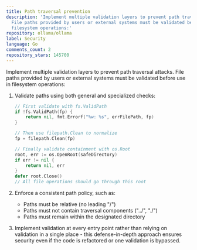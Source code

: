 ```yaml
---
title: Path traversal prevention
description: 'Implement multiple validation layers to prevent path traversal attacks.
  File paths provided by users or external systems must be validated before use in
  filesystem operations:'
repository: ollama/ollama
label: Security
language: Go
comments_count: 2
repository_stars: 145700
---
```


Implement multiple validation layers to prevent path traversal attacks. File paths provided by users or external systems must be validated before use in filesystem operations:

1. Validate paths using both general and specialized checks:
   ```go
   // First validate with fs.ValidPath
   if !fs.ValidPath(fp) {
       return nil, fmt.Errorf("%w: %s", errFilePath, fp)
   }
   
   // Then use filepath.Clean to normalize
   fp = filepath.Clean(fp)
   
   // Finally validate containment with os.Root
   root, err := os.OpenRoot(safeDirectory)
   if err != nil {
       return nil, err
   }
   defer root.Close()
   // All file operations should go through this root
   ```

2. Enforce a consistent path policy, such as:
   - Paths must be relative (no leading "/")
   - Paths must not contain traversal components ("../", "./")
   - Paths must remain within the designated directory

3. Implement validation at every entry point rather than relying on validation in a single place - this defense-in-depth approach ensures security even if the code is refactored or one validation is bypassed.